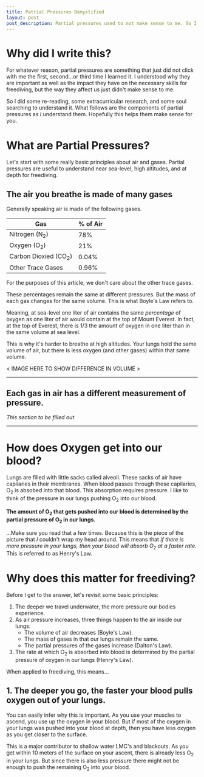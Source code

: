 ```yaml
---
title: Patrial Pressures Demystified
layout: post
post_description: Partial pressures used to not make sense to me. So I made it make sense to me...for you.
---
```



# Why did I write this?
For whatever reason, partial pressures are something that just did not click with me the first, second...or third time I learned it. I understood why they are important as well as the impact they have on the necessary skills for freediving, but the way they affect us just didn't make sense to me.

So I did some re-reading, some extracurricular research, and some soul searching to understand it. What follows are the components of partial pressures as _I_ understand them. Hopefully this helps them make sense for you.

# What are Partial Pressures?

Let's start with some really basic principles about air and gases. Partial pressures are useful to understand near sea-level, high altitudes, and at depth for freediving.

## The air you breathe is made of many gases

Generally speaking air is made of the following gases.

| Gas                             | % of Air |
| ------------------------------- | -------- |
| Nitrogen (N<sub>2</sub>)        | 78%      |
| Oxygen (O<sub>2</sub>)          | 21%      |
| Carbon Dioxied (CO<sub>2</sub>) | 0.04%    |
| Other Trace Gases               | 0.96%    |

For the purposes of this article, we don't care about the other trace gases.

These percentages remain the same at different pressures. But the mass of each gas changes for the same volume. This is what Boyle's Law refers to. 

Meaning, at sea-level one liter of air contains the same _percentage_ of oxygen as one liter of air would contain at the top of Mount Everest. In fact, at the top of Everest, there is 1/3 the amount of oxygen in one liter than in the same volume at sea level.

This is why it's harder to breathe at high altitudes. Your lungs hold the same volume of air, but there is less oxygen (and other gases) within that same volume. 

< IMAGE HERE TO SHOW DIFFERENCE IN VOLUME >

----

## Each gas in air has a different measurement of pressure.

_This section to be filled out_

---- 

# How does Oxygen get into our blood?

Lungs are filled with little sacks called alveoli. These sacks of air have capilaries in their membranes. When blood passes through these capilaries, O<sub>2</sub> is absobed into that blood. This absorption requires pressure. I like to think of the pressure in our lungs pushing O<sub>2</sub> into our blood.

**The amount of O<sub>2</sub> that gets pushed into our blood is determined by the partial pressure of O<sub>2</sub> in our lungs.**

...Make sure you read that a few times. Because this is the piece of the picture that *I* couldn't wrap my head around. This means that *if there is more pressure in your lungs, then your blood will absorb O<sub>2</sub> at a faster rate.* This is referred to as Henry's Law.

# Why does this matter for freediving?

Before I get to the answer, let's revisit some basic principles:

1. The deeper we travel underwater, the more pressure our bodies experience.
2. As air pressure increases, three things happen to the air inside our lungs:
   - The volume of air decreases (Boyle's Law).
   - The mass of gases in that our lungs remain the same.
   - The partial pressures of the gases increase (Dalton's Law).
3. The rate at which O<sub>2</sub> is absorbed into blood is determined by the partial pressure of oxygen in our lungs (Henry's Law).

When applied to freediving, this means...

## 1. The deeper you go, the faster your blood pulls oxygen out of your lungs.

You can easily infer why this is important. As you use your muscles to ascend, you use up the oxygen in your blood. But if most of the oxygen in your lungs was pushed into your blood at depth, then you have less oxygen as you get closer to the surface.

This is a major contributor to shallow water LMC's and blackouts. As you get within 10 meters of the surface on your ascent, there is already less O<sub>2</sub> in your  lungs. But since there is also less pressure there might not be enough to push the remaining O<sub>2</sub> into your blood.


<!--

NOTES

The amount of each gas that ends up dissolved in the blood depends on the solubility (‘dissolvability') of that gas in the blood (sometimes called the liquid or “aqueous phase”), and on the partial pressure of the same gas in the air (sometimes called the “gas phase”). Here’s a simplified example:

http://www.freedive-earth.com/learn-freedive/what-hell-partial-pressure-anyway

Combind with http://www.freedive-earth.com/learn-freedive/blacking-out-while-freediving
 
-->